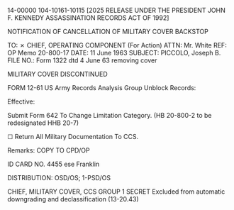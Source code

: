 14-00000
104-10161-10115 [2025 RELEASE UNDER THE PRESIDENT JOHN F. KENNEDY ASSASSINATION RECORDS ACT OF 1992]

NOTIFICATION OF CANCELLATION
OF MILITARY COVER BACKSTOP

TO:
✗ CHIEF, OPERATING COMPONENT (For Action)
ATTN: Mr. White
REF: OP Memo 20-800-17
DATE: 11 June 1963
SUBJECT: PICCOLO, Joseph B.
FILE NO.: Form 1322 dtd 4 June 63 removing cover

MILITARY COVER DISCONTINUED

FORM 12-61
US Army Records Analysis Group
Unblock Records:

Effective:

Submit Form 642 To Change Limitation Category.
(HB 20-800-2 to be redesignated HHB 20-7)

☐ Return All Military Documentation To CCS.

Remarks:
COPY TO CPD/OP

ID CARD NO. 4455
ese Franklin

DISTRIBUTION: OSD/OS; 1-PSD/OS

CHIEF, MILITARY COVER, CCS
GROUP 1
SECRET
Excluded from automatic downgrading and declassification (13-20.43)
